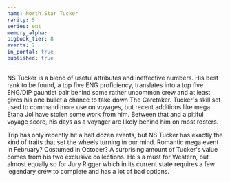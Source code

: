 ```yaml
---
name: North Star Tucker
rarity: 5
series: ent
memory_alpha:
bigbook_tier: 8
events: 7
in_portal: true
published: true
---
```


NS Tucker is a blend of useful attributes and ineffective numbers. His best rank to be found, a top five ENG proficiency, translates into a top five ENG/DIP gauntlet pair behind some rather uncommon crew and at least gives his one bullet a chance to take down The Caretaker. Tucker's skill set used to command more use on voyages, but recent additions like mega Etana Jol have stolen some work from him. Between that and a pitiful voyage score, his days as a voyager are likely behind him on most rosters.

Trip has only recently hit a half dozen events, but NS Tucker has exactly the kind of traits that set the wheels turning in our mind. Romantic mega event in February? Costumed in October? A surprising amount of Tucker's value comes from his two exclusive collections. He's a must for Western, but almost equally so for Jury Rigger which in its current state requires a few legendary crew to complete and has a lot of bad options.
